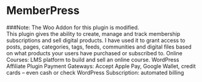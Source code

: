 # MemberPress
###Note: The Woo Addon for this plugin is modified.  
This plugin gives the ability to create, manage and track membership subscriptions and sell digital products. I have used it to grant access to posts, pages, categories, tags, feeds, communities and digital files based on what products your users have purchased or subscribed to.
Online Courses:  LMS platform to build and sell an online course. 
WordPress Affiliate Plugin
Payment Gateways: Accept Apple Pay, Google Wallet, credit cards – even cash or check
WordPress Subscription: automated billing
